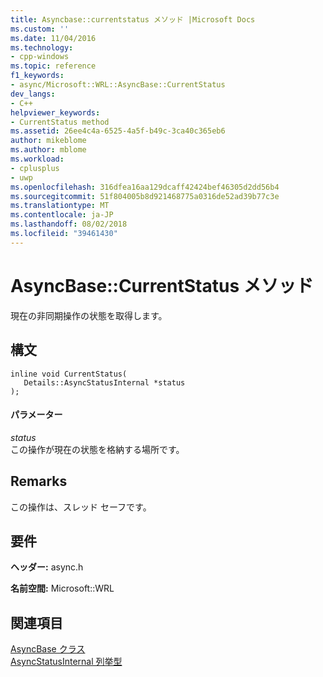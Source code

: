 ```yaml
---
title: Asyncbase::currentstatus メソッド |Microsoft Docs
ms.custom: ''
ms.date: 11/04/2016
ms.technology:
- cpp-windows
ms.topic: reference
f1_keywords:
- async/Microsoft::WRL::AsyncBase::CurrentStatus
dev_langs:
- C++
helpviewer_keywords:
- CurrentStatus method
ms.assetid: 26ee4c4a-6525-4a5f-b49c-3ca40c365eb6
author: mikeblome
ms.author: mblome
ms.workload:
- cplusplus
- uwp
ms.openlocfilehash: 316dfea16aa129dcaff42424bef46305d2dd56b4
ms.sourcegitcommit: 51f804005b8d921468775a0316de52ad39b77c3e
ms.translationtype: MT
ms.contentlocale: ja-JP
ms.lasthandoff: 08/02/2018
ms.locfileid: "39461430"
---
```

# <a name="asyncbasecurrentstatus-method"></a>AsyncBase::CurrentStatus メソッド
現在の非同期操作の状態を取得します。  
  
## <a name="syntax"></a>構文  
  
```  
inline void CurrentStatus(  
   Details::AsyncStatusInternal *status  
);  
```  
  
#### <a name="parameters"></a>パラメーター  
 *status*  
 この操作が現在の状態を格納する場所です。  
  
## <a name="remarks"></a>Remarks  
 この操作は、スレッド セーフです。  
  
## <a name="requirements"></a>要件  
 **ヘッダー:** async.h  
  
 **名前空間:** Microsoft::WRL  
  
## <a name="see-also"></a>関連項目  
 [AsyncBase クラス](../windows/asyncbase-class.md)   
 [AsyncStatusInternal 列挙型](../windows/asyncstatusinternal-enumeration.md)